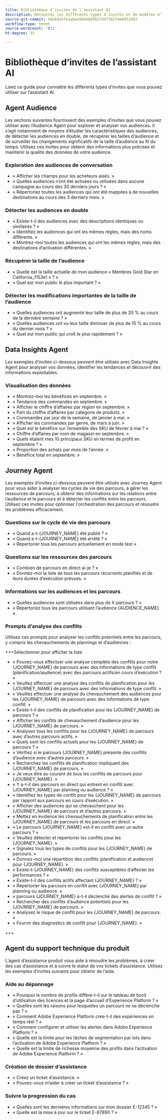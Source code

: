 ```yaml
---
title: Bibliothèque d’invites de l’assistant AI
description: Découvrez les différents types d’invites et de modèles d’invites que vous pouvez utiliser lors de l’interrogation de l’assistant AI.
source-git-commit: 4bb6da3fe1abee98446df62c94730274e0931493
workflow-type: tm+mt
source-wordcount: '811'
ht-degree: 3%

---
```


# Bibliothèque d’invites de l’assistant AI

Lisez ce guide pour connaître les différents types d’invites que vous pouvez utiliser sur l’assistant AI.

## Agent Audience

Les sections suivantes fournissent des exemples d’invites que vous pouvez utiliser avec l’Audience Agent pour explorer et analyser vos audiences. Il s’agit notamment de moyens d’étudier les caractéristiques des audiences, de détecter les audiences en double, de récupérer les tailles d’audience et de surveiller les changements significatifs de la taille d’audience au fil du temps. Utilisez ces invites pour obtenir des informations plus précises et maintenir la qualité des données de votre audience.

### Exploration des audiences de conversation

- « Afficher les champs pour les acheteurs aisés. »
- « Quelles audiences n’ont été activées ou utilisées dans aucune campagne au cours des 30 derniers jours ? »
- « Répertoriez toutes les audiences qui ont été mappées à de nouvelles destinations au cours des 3 derniers mois. »

### Détecter les audiences en double

- « Existe-t-il des audiences avec des descriptions identiques ou similaires ? »
- « Identifiez les audiences qui ont les mêmes règles, mais des noms différents. »
- « Montrez-moi toutes les audiences qui ont les mêmes règles, mais des destinations d’activation différentes. »

### Récupérer la taille de l’audience

- « Quelle est la taille actuelle de mon audience « Membres Gold Star en California_f153e1 » ? »
- « Quel est mon public le plus important ? »

### Détecter les modifications importantes de la taille de l’audience

- « Quelles audiences ont augmenté leur taille de plus de 20 % au cours de la dernière semaine ? »
- « Quelles audiences ont vu leur taille diminuer de plus de 15 % au cours du dernier mois ? »
- « Quel est mon public qui croît le plus rapidement ? »

## Data Insights Agent

Les exemples d’invites ci-dessous peuvent être utilisés avec Data Insights Agent pour analyser vos données, identifier les tendances et découvrir des informations exploitables.

### Visualisation des données

- « Montrez-moi les bénéfices en septembre. »
- « Tendance des commandes en septembre. »
- « Afficher le chiffre d’affaires par région en septembre. »
- « Part du chiffre d’affaires par catégorie de produits. »
- « Commandes par jour de la semaine, de janvier à mai. »
- « Afficher les commandes par genre, de mars à juin. »
- « Quel est le bénéfice sur l’ensemble des SKU de février à mai ? »
- « Chiffre d’affaires par nom de magasin en septembre. »
- « Quels étaient mes 10 principaux SKU en termes de profit en septembre ? »
- « Proportion des achats par mois de l’année. »
- « Bénéfice total en septembre. »

## Journey Agent

Les exemples d’invites ci-dessous peuvent être utilisés avec Journey Agent pour vous aider à analyser les cycles de vie des parcours, à gérer les ressources de parcours, à obtenir des informations sur les relations entre l’audience et le parcours et à détecter les conflits entre les parcours. Utilisez ces invites pour optimiser l&#39;orchestration des parcours et résoudre les problèmes efficacement.

### Questions sur le cycle de vie des parcours

- « Quand a-t-{JOURNEY_NAME} été publié ? »
- « Quand a-t-{JOURNEY_NAME} été arrêté ? »
- « Répertorier tous les parcours actuellement en mode test »

### Questions sur les ressources des parcours

- « Combien de parcours en direct ai-je ? »
- « Donnez-moi la liste de tous les parcours récurrents planifiés et de leurs durées d’exécution prévues. »

### Informations sur les audiences et les parcours

- « Quelles audiences sont utilisées dans plus de X parcours ? »
- « Répertoriez tous les parcours utilisant l’audience {AUDIENCE_NAME}. »

### Prompts d’analyse des conflits

Utilisez ces prompts pour analyser les conflits potentiels entre les parcours, y compris les chevauchements de plannings et d’audiences :

+++Sélectionner pour afficher la liste

- « Pouvez-vous effectuer une analyse complète des conflits pour notre {JOURNEY_NAME} de parcours avec des informations de type conflit (planification/audience) avec des parcours actifs/en cours d’exécution ? »
- « Veuillez effectuer une analyse des conflits de planification pour les {JOURNEY_NAME} de parcours avec des informations de type conflit. »
- « Veuillez effectuer une analyse du chevauchement des audiences pour les {JOURNEY_NAME} de parcours avec des informations de type conflit. »
- « Existe-t-il des conflits de planification pour les {JOURNEY_NAME} de parcours ? »
- « Afficher les conflits de chevauchement d’audience pour les {JOURNEY_NAME} de parcours. »
- « Analysez tous les conflits pour les {JOURNEY_NAME} de parcours avec d’autres parcours actifs. »
- « Quels sont les conflits actuels pour les {JOURNEY_NAME} de parcours ? »
- « Vérifiez si le parcours {JOURNEY_NAME} présente des conflits d’audience avec d’autres parcours. »
- « Recherchez les conflits de planification impliquant des {JOURNEY_NAME} de parcours. »
- « Je veux être au courant de tous les conflits de parcours pour {JOURNEY_NAME}. »
- « Y a-t-il des parcours en direct qui entrent en conflit avec {JOURNEY_NAME} par planning ou audience ? »
- « Identifiez les types de conflit pour les {JOURNEY_NAME} de parcours par rapport aux parcours en cours d’exécution. »
- « Afficher des audiences qui se chevauchent pour les {JOURNEY_NAME} de parcours et d’autres parcours. »
- « Mettez en évidence les chevauchements de planification entre les {JOURNEY_NAME} de parcours et les parcours en direct. »
- « Le parcours {JOURNEY_NAME} est-il en conflit avec un autre parcours ? »
- « Veuillez détecter et répertorier les conflits pour les {JOURNEY_NAME}. »
- « Signalez tous les types de conflits pour les {JOURNEY_NAME} de parcours. »
- « Donnez-moi une répartition des conflits (planification et audience) pour {JOURNEY_NAME}. »
- « Existe-t-{JOURNEY_NAME} des conflits susceptibles d’affecter les performances ? »
- « Existe-t-il des conflits actifs affectant {JOURNEY_NAME} ? »
- « Répertorier les parcours en conflit avec {JOURNEY_NAME} par planning ou audience. »
- « parcours {JOURNEY_NAME} a-t-il déclenché des alertes de conflit ? »
- « Rechercher des conflits d’audience potentiels pour les {JOURNEY_NAME} de parcours. »
- « Analysez le risque de conflit pour les {JOURNEY_NAME} de parcours. »
- « Fournir des diagnostics de conflit pour {JOURNEY_NAME}. »

+++

## Agent du support technique du produit

L’agent d’assistance produit vous aide à résoudre les problèmes, à créer des cas d’assistance et à suivre le statut de vos tickets d’assistance. Utilisez les exemples d’invites suivants pour obtenir de l’aide.

### Aide au dépannage

- « Pourquoi le nombre de profils diffère-t-il sur le tableau de bord d’utilisation des licences et la page d’accueil d’Experience Platform ? »
- « Quelles sont les raisons pour lesquelles un parcours ne se déclenche pas ? »
- « Comment Adobe Experience Platform crée-t-il des expériences en temps réel ? »
- « Comment configurer et utiliser les alertes dans Adobe Experience Platform ? »
- « Quelle est la limite pour les tâches de segmentation par lots dans l’activation de Adobe Experience Platform ? »
- « Quelle est la limite de richesse moyenne des profils dans l’activation de Adobe Experience Platform ? »

### Création de dossier d’assistance

- « Créez un ticket d’assistance. »
- « Pouvez-vous m’aider à créer un ticket d’assistance ? »

### Suivre la progression du cas

- « Quelles sont les dernières informations sur mon dossier E-12345 ? »
- « Quelle est la mise à jour sur le ticket E-67890 ? »

